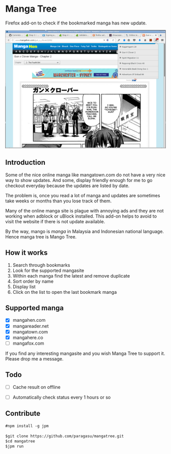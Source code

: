 # Manga Tree

Firefox add-on to check if the bookmarked manga has new update.

![Manga Tree screenshot](https://raw.githubusercontent.com/paragasu/mangatree/master/data/2015-12-28-142748_1920x1080_scrot.png)

## Introduction
Some of the nice online manga like mangatown.com do not have a very nice way to show updates. 
And some, display friendly enough for me to go checkout everyday because the updates are listed by date.

The problem is, once you read a lot of manga and updates are sometimes take weeks or months than you lose track
of them.

Many of the online manga site is plague with annoying ads and they are not working when adblock or uBlock installed. 
This add-on helps to avoid to visit the website if there is not update available.

By the way, mango is _manga_ in Malaysia and Indonesian national language.
Hence manga tree is Mango Tree.


## How it works
1. Search through bookmarks
2. Look for the supported mangasite
3. Within each manga find the latest and remove duplicate
4. Sort order by name
5. Display list 
6. Click on the list to open the last bookmark manga


## Supported manga
- [x] mangahen.com
- [x] mangareader.net
- [x] mangatown.com
- [x] mangahere.co
- [ ] mangafox.com

If you find any interesting mangasite and you wish Manga Tree to support it.
Please drop me a message.


## Todo
- [ ] Cache result on offline
- [ ] Automatically check status every 1 hours or so


## Contribute

```
#npm install -g jpm

$git clone https://github.com/paragasu/mangatree.git
$cd mangatree
$jpm run

```

